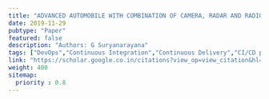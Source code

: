 ```yaml
---
title: "ADVANCED AUTOMOBILE WITH COMBINATION OF CAMERA, RADAR AND RADIO FREQUENCY COMMUNICATION WORK TOGETHER WITH SENSOR FUSION."
date: 2019-11-29
pubtype: "Paper"
featured: false
description: "Authors: G Suryanarayana"
tags: ["DevOps","Continuous Integration","Continuous Delivery","CI/CD pipelines","agile","Culture"]
link: "https://scholar.google.co.in/citations?view_op=view_citation&hl=en&user=PvxaIVsAAAAJ&pagesize=80&citation_for_view=PvxaIVsAAAAJ:0EnyYjriUFMC"
weight: 400
sitemap:
  priority : 0.8
---
```



